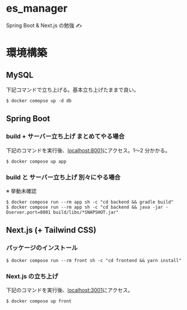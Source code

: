 # es_manager
Spring Boot & Next.js の勉強 ✍️

# 環境構築

## MySQL

下記コマンドで立ち上げる。基本立ち上げたままで良い。

```
$ docker comopse up -d db
```

## Spring Boot

### build + サーバー立ち上げ まとめてやる場合

下記のコマンドを実行後、[localhost:8001](http://localhost:8001)にアクセス。1〜2 分かかる。

```
$ docker compose up app
```

### build と サーバー立ち上げ 別々にやる場合

※ 挙動未確認

```
$ docker compose run --rm app sh -c "cd backend && gradle build"
$ docker compose run --rm app sh -c "cd backend && java -jar -Dserver.port=8001 build/libs/*SNAPSHOT.jar"
```

## Next.js (+ Tailwind CSS)

### パッケージのインストール

```
$ docker compose run --rm front sh -c "cd frontend && yarn install"
```

### Next.js の立ち上げ

下記のコマンドを実行後、[localhost:3001](http://localhost:3001)にアクセス。

```
$ docker compose up front
```

